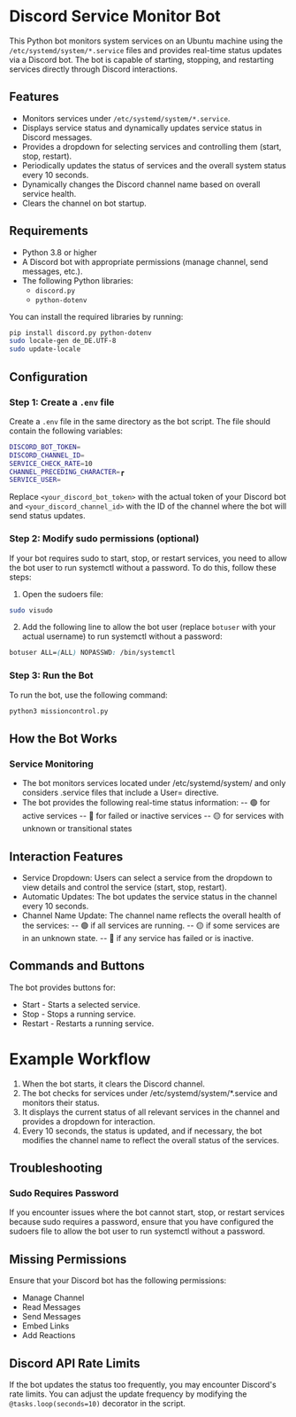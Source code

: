 # Discord Service Monitor Bot

This Python bot monitors system services on an Ubuntu machine using the `/etc/systemd/system/*.service` files and provides real-time status updates via a Discord bot. The bot is capable of starting, stopping, and restarting services directly through Discord interactions.

## Features

- Monitors services under `/etc/systemd/system/*.service`.
- Displays service status and dynamically updates service status in Discord messages.
- Provides a dropdown for selecting services and controlling them (start, stop, restart).
- Periodically updates the status of services and the overall system status every 10 seconds.
- Dynamically changes the Discord channel name based on overall service health.
- Clears the channel on bot startup.

## Requirements

- Python 3.8 or higher
- A Discord bot with appropriate permissions (manage channel, send messages, etc.).
- The following Python libraries:
  - `discord.py`
  - `python-dotenv`

You can install the required libraries by running:

```bash
pip install discord.py python-dotenv
sudo locale-gen de_DE.UTF-8
sudo update-locale
```
## Configuration
### Step 1: Create a `.env` file
Create a `.env` file in the same directory as the bot script. The file should contain the following variables:
```bash
DISCORD_BOT_TOKEN=
DISCORD_CHANNEL_ID=
SERVICE_CHECK_RATE=10
CHANNEL_PRECEDING_CHARACTER=┏
SERVICE_USER=
```
Replace `<your_discord_bot_token>` with the actual token of your Discord bot and `<your_discord_channel_id>` with the ID of the channel where the bot will send status updates.

### Step 2: Modify sudo permissions (optional)
If your bot requires sudo to start, stop, or restart services, you need to allow the bot user to run systemctl without a password. To do this, follow these steps:

1. Open the sudoers file:
```bash
sudo visudo
```
2. Add the following line to allow the bot user (replace `botuser` with your actual username) to run systemctl without a password:
```css
botuser ALL=(ALL) NOPASSWD: /bin/systemctl
```
### Step 3: Run the Bot
To run the bot, use the following command:
```bash
python3 missioncontrol.py
```
## How the Bot Works
### Service Monitoring
- The bot monitors services located under /etc/systemd/system/ and only considers .service files that include a User= directive.
- The bot provides the following real-time status information:
-- 🟢 for active services
-- 🔴 for failed or inactive services
-- 🟡 for services with unknown or transitional states
## Interaction Features
- Service Dropdown: Users can select a service from the dropdown to view details and control the service (start, stop, restart).
- Automatic Updates: The bot updates the service status in the channel every 10 seconds.
- Channel Name Update: The channel name reflects the overall health of the services:
-- 🟢 if all services are running.
-- 🟡 if some services are in an unknown state.
-- 🔴 if any service has failed or is inactive.
## Commands and Buttons
The bot provides buttons for:
- Start - Starts a selected service.
- Stop - Stops a running service.
- Restart - Restarts a running service.
# Example Workflow
1. When the bot starts, it clears the Discord channel.
2. The bot checks for services under /etc/systemd/system/*.service and monitors their status.
3. It displays the current status of all relevant services in the channel and provides a dropdown for interaction.
4. Every 10 seconds, the status is updated, and if necessary, the bot modifies the channel name to reflect the overall status of the services.
## Troubleshooting
### Sudo Requires Password
If you encounter issues where the bot cannot start, stop, or restart services because sudo requires a password, ensure that you have configured the sudoers file to allow the bot user to run systemctl without a password.
## Missing Permissions
Ensure that your Discord bot has the following permissions:
- Manage Channel
- Read Messages
- Send Messages
- Embed Links
- Add Reactions
## Discord API Rate Limits
If the bot updates the status too frequently, you may encounter Discord's rate limits. You can adjust the update frequency by modifying the `@tasks.loop(seconds=10)` decorator in the script.
